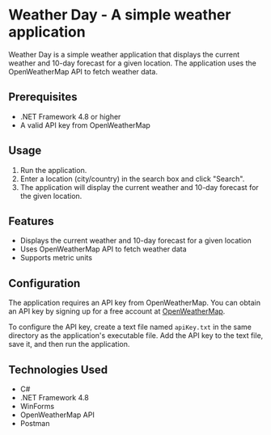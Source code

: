 # Weather Day - A simple weather application

Weather Day is a simple weather application that displays the current weather and 10-day forecast for a given location. The application uses the OpenWeatherMap API to fetch weather data.

## Prerequisites

* .NET Framework 4.8 or higher
* A valid API key from OpenWeatherMap

## Usage

1. Run the application.
2. Enter a location (city/country) in the search box and click "Search".
3. The application will display the current weather and 10-day forecast for the given location.

## Features

* Displays the current weather and 10-day forecast for a given location
* Uses OpenWeatherMap API to fetch weather data
* Supports metric units

## Configuration

The application requires an API key from OpenWeatherMap. You can obtain an API key by signing up for a free account at [OpenWeatherMap](https://openweathermap.org/api).

To configure the API key, create a text file named `apiKey.txt` in the same directory as the application's executable file. Add the API key to the text file, save it, and then run the application.

## Technologies Used

* C#
* .NET Framework 4.8
* WinForms
* OpenWeatherMap API
* Postman
